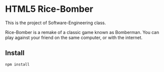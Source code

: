 HTML5 Rice-Bomber
=================

This is the project of Software-Engineering class.

Rice-Bomber is a remake of a classic game known as Bomberman. You can play against your friend on the same computer, or with the internet.

Install
-------
	npm install


